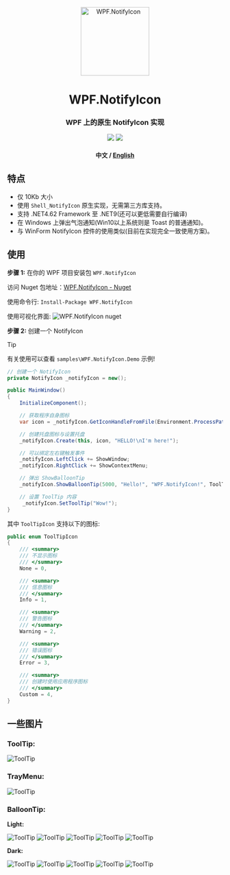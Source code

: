 <div align="center">
  <img src="./images/logo_256x.png" alt="WPF.NotifyIcon" height="160" width="160"/>
  <h1>WPF.NotifyIcon</h1>
  <h3>WPF 上的原生 NotifyIcon 实现</h3>
  <img src="https://img.shields.io/github/stars/fastchen/WPF.NotifyIcon?label=Star&logo=github"/>
  <a href="https://github.com/FastChen/WPF.NotifyIcon/issues"><img src="https://img.shields.io/github/issues/fastchen/WPF.NotifyIcon?label=Issues"/></a>
  <h4>中文 / <a href="./README-en_US.md">English</a></h4>
</div>

## 特点

- 仅 10Kb 大小
- 使用 `Shell_NotifyIcon` 原生实现，无需第三方库支持。
- 支持 .NET4.62 Framework 至 .NET9(还可以更低需要自行编译)
- 在 Windows 上弹出气泡通知(Win10以上系统则是 Toast 的普通通知)。
- 与 WinForm NotifyIcon 控件的使用类似(目前在实现完全一致使用方案)。

## 使用

**步骤 1:** 在你的 WPF 项目安装包 `WPF.NotifyIcon`

访问 Nuget 包地址：[WPF.NotifyIcon - Nuget](https://www.nuget.org/packages/WPF.NotifyIcon/)

使用命令行: `Install-Package WPF.NotifyIcon`

使用可视化界面: 
![WPF.NotifyIcon nuget](./images/nuget.png)

**步骤 2:** 创建一个 NotifyIcon

> [!TIP]
> 有关使用可以查看 `samples\WPF.NotifyIcon.Demo` 示例!


```c#
// 创建一个 NotifyIcon
private NotifyIcon _notifyIcon = new();

public MainWindow()
{
    InitializeComponent();

    // 获取程序自身图标
    var icon = _notifyIcon.GetIconHandleFromFile(Environment.ProcessPath);

    // 创建托盘图标与设置托盘
    _notifyIcon.Create(this, icon, "HELLO!\nI'm here!");

    // 可以绑定左右键触发事件
    _notifyIcon.LeftClick += ShowWindow;
    _notifyIcon.RightClick += ShowContextMenu;

    // 弹出 ShowBalloonTip
    _notifyIcon.ShowBalloonTip(5000, "Hello!", "WPF.NotifyIcon!", ToolTipIcon.None);

    // 设置 ToolTip 内容
     _notifyIcon.SetToolTip("Wow!");
}
```

其中 `ToolTipIcon` 支持以下的图标:

```c#
public enum ToolTipIcon
{
    /// <summary>
    /// 不显示图标
    /// </summary>
    None = 0,

    /// <summary>
    /// 信息图标
    /// </summary>
    Info = 1,

    /// <summary>
    /// 警告图标
    /// </summary>
    Warning = 2,

    /// <summary>
    /// 错误图标
    /// </summary>
    Error = 3,

    /// <summary>
    /// 创建时使用应用程序图标
    /// </summary>
    Custom = 4,
}
```

## 一些图片

### ToolTip:

![ToolTip](./images/ToolTip.png)

### TrayMenu:

![ToolTip](./images/TrayMenu.png)

### BalloonTip:

**Light:**

![ToolTip](./images/None.png)
![ToolTip](./images/Info.png)
![ToolTip](./images/Warning.png)
![ToolTip](./images/Error.png)
![ToolTip](./images/Custom.png)

**Dark:**

![ToolTip](./images/Dark_None.png)
![ToolTip](./images/Dark_Info.png)
![ToolTip](./images/Dark_Warning.png)
![ToolTip](./images/Dark_Error.png)
![ToolTip](./images/Dark_Custom.png)